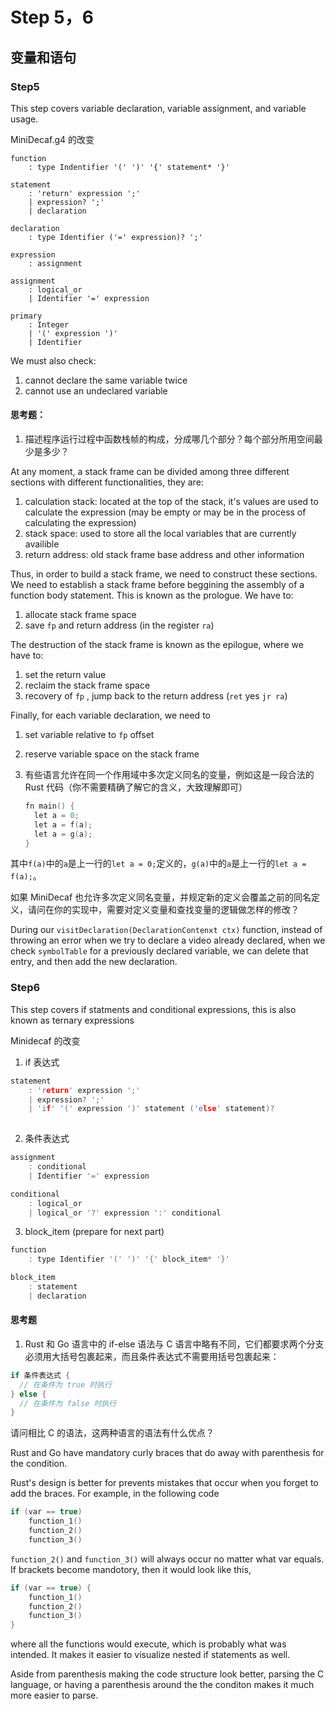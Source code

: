 # Step 5，6

## 变量和语句

### Step5

This step covers variable declaration, variable assignment, and variable usage.

MiniDecaf.g4 的改变

```
function
	: type Indentifier '(' ')' '{' statement* '}'
	
statement
	: 'return' expression ';'
	| expression? ';'
	| declaration
	
declaration
	: type Identifier ('=' expression)? ';'
	
expression
	: assignment
	
assignment
	: logical_or
	| Identifier '=' expression
	
primary
	: Integer
	| '(' expression ')'
	| Identifier	
```

We must also check:

1. cannot declare the same variable twice
2. cannot use an undeclared variable

#### 思考题：

1. 描述程序运行过程中函数栈帧的构成，分成哪几个部分？每个部分所用空间最少是多少？

At any moment, a stack frame can be divided among three different sections with different functionalities, they are:

1. calculation stack: located at the top of the stack, it's values are used to calculate the expression (may be empty or may be in the process of calculating the expression)
2. stack space: used to store all the local variables that are currently availible
3. return address: old stack frame base address and other information

Thus, in order to build a stack frame, we need to construct these sections. We need to establish a stack frame before beggining the assembly of a function body statement. This is known as the prologue. We have to:

1. allocate stack frame space
2. save ```fp``` and return address (in the register ```ra```)

The destruction of the stack frame is known as the epilogue, where we have to:

1. set the return value
2. reclaim the stack frame space
3. recovery of ```fp``` , jump back to the return address (```ret``` yes ```jr ra```)

Finally, for each variable declaration, we need to 

1. set variable relative to ```fp``` offset
2. reserve variable space on the stack frame

1. 有些语言允许在同一个作用域中多次定义同名的变量，例如这是一段合法的 Rust 代码（你不需要精确了解它的含义，大致理解即可）

   ```c
   fn main() {
     let a = 0;
     let a = f(a);
     let a = g(a);
   }
   ```

其中`f(a)`中的`a`是上一行的`let a = 0;`定义的，`g(a)`中的`a`是上一行的`let a = f(a);`。

如果 MiniDecaf 也允许多次定义同名变量，并规定新的定义会覆盖之前的同名定义，请问在你的实现中，需要对定义变量和查找变量的逻辑做怎样的修改？

During our ```visitDeclaration(DeclarationContenxt ctx)``` function, instead of throwing an error when we try to declare a video already declared, when we check ```symbolTable``` for a previously declared variable, we can delete that entry, and then add the new declaration.

### Step6

This step covers if statments and conditional expressions, this is also known as ternary expressions

Minidecaf 的改变

1. if 表达式

```c
statement
    : 'return' expression ';'
    | expression? ';'
    | 'if' '(' expression ')' statement ('else' statement)?
  
```

2. 条件表达式

```c
assignment
    : conditional
    | Identifier '=' expression

conditional
    : logical_or
    | logical_or '?' expression ':' conditional
```

3. block_item (prepare for next part)

```c
function
    : type Identifier '(' ')' '{' block_item* '}'

block_item
    : statement
    | declaration
```



#### 思考题

1. Rust 和 Go 语言中的 if-else 语法与 C 语言中略有不同，它们都要求两个分支必须用大括号包裹起来，而且条件表达式不需要用括号包裹起来：

```Rust
if 条件表达式 {
  // 在条件为 true 时执行
} else {
  // 在条件为 false 时执行
}
```

请问相比 C 的语法，这两种语言的语法有什么优点？

Rust and Go have mandatory curly braces that do away with parenthesis for the condition. 

Rust's design is better for prevents mistakes that occur when you forget to add the braces. For example, in the following code 

```c
if (var == true)
	function_1()
	function_2()
	function_3()
```

```function_2()``` and ```function_3()``` will always occur no matter what var equals. If brackets become mandotory, then it would look like this, 

```c
if (var == true) {
	function_1()
	function_2()
	function_3()
}
```

where all the functions would execute, which is probably what was intended.  It makes it easier to visualize nested if statements as well. 

Aside from parenthesis making the code structure look better, parsing the C language, or having a parenthesis around the the conditon makes it much more easier to parse.


